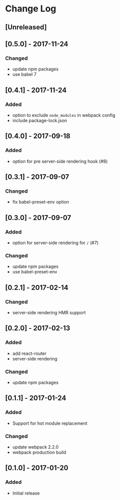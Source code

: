 # Change Log

## [Unreleased]

## [0.5.0] - 2017-11-24
### Changed
- update npm packages
- use babel 7

## [0.4.1] - 2017-11-24
### Added
- option to exclude `node_modules` in webpack config
- include package-lock.json

## [0.4.0] - 2017-09-18
### Added
- option for pre server-side rendering hook (#8)

## [0.3.1] - 2017-09-07
### Changed
- fix babel-preset-env option

## [0.3.0] - 2017-09-07
### Added
- option for server-side rendering for `/` (#7)

### Changed
- update npm packages
- use babel-preset-env

## [0.2.1] - 2017-02-14
### Changed
- server-side rendering HMR support

## [0.2.0] - 2017-02-13
### Added
- add react-router
- server-side rendering

### Changed
- update npm packages

## [0.1.1] - 2017-01-24
### Added
- Support for hot module replacement

### Changed
- update webpack 2.2.0
- webpack production build

## [0.1.0] - 2017-01-20
### Added
- Initial release
